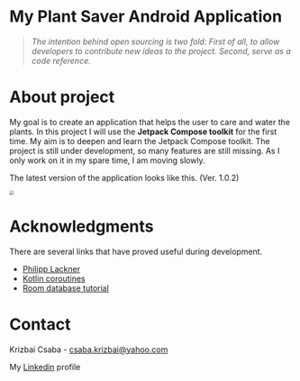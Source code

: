 # My Plant Saver Android Application

> *The intention behind open sourcing is two fold: First of all, to allow developers to contribute new ideas to the project. Second, serve as a code reference.*

# About project
My goal is to create an application that helps the user to care and water the plants. In this project I will use the **Jetpack Compose toolkit** for the first time. My aim is to deepen and learn the Jetpack Compose toolkit. The project is still under development, so many features are still missing. As I only work on it in my spare time, I am moving slowly.

The latest version of the application looks like this. (Ver. 1.0.2)

<img src="D:\Work\Github\plantSaverApplication\ScreenCaptures\1_0_2.png" style="zoom:50%;" />

# Acknowledgments
There are several links that have proved useful during development.
+ [Philipp Lackner](https://github.com/philipplackner)
+ [Kotlin coroutines](https://www.kodeco.com/books/kotlin-coroutines-by-tutorials/v3.0/chapters/18-coroutines-jetpack)
+ [Room database tutorial](https://www.answertopia.com/jetpack-compose/a-jetpack-compose-room-database-and-repository-tutorial/)

# Contact
Krizbai Csaba - csaba.krizbai@yahoo.com

My [Linkedin](https://www.linkedin.com/in/csaba-krizbai-6b9077195/) profile

